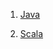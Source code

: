 1. [Java](docs/overview/Java/JavaOverview.md)

2. [Scala](docs/overview/programing-language/programing-language-overview.md)